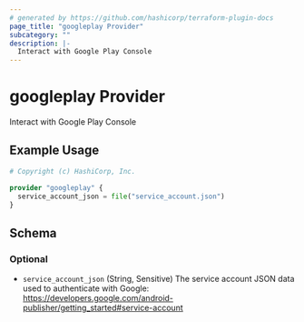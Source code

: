 ```yaml
---
# generated by https://github.com/hashicorp/terraform-plugin-docs
page_title: "googleplay Provider"
subcategory: ""
description: |-
  Interact with Google Play Console
---
```


# googleplay Provider

Interact with Google Play Console

## Example Usage

```terraform
# Copyright (c) HashiCorp, Inc.

provider "googleplay" {
  service_account_json = file("service_account.json")
}
```

<!-- schema generated by tfplugindocs -->
## Schema

### Optional

- `service_account_json` (String, Sensitive) The service account JSON data used to authenticate with Google:
				https://developers.google.com/android-publisher/getting_started#service-account
